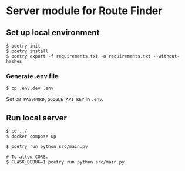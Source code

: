 # Server module for Route Finder

## Set up local environment

```shell
$ poetry init
$ poetry install
$ poetry export -f requirements.txt -o requirements.txt --without-hashes
```

### Generate .env file
```shell
$ cp .env.dev .env
```
Set `DB_PASSWORD`, `GOOGLE_API_KEY` in `.env`.

## Run local server
```shell
$ cd ../
$ docker compose up
```

```shell
$ poetry run python src/main.py

# To allow CORS.
$ FLASK_DEBUG=1 poetry run python src/main.py
```
